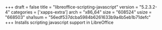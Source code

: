 +++
draft = false
title = "libreoffice-scripting-javascript"
version = "5.2.3.2-4"
categories = ['xapps-extra']
arch = "x86_64"
size = "608524"
usize = "668503"
sha1sum = "56edf537dcba5984b6261633b9a4b5eb1b71defc"
+++
Installs scripting javascript support in LibreOffice